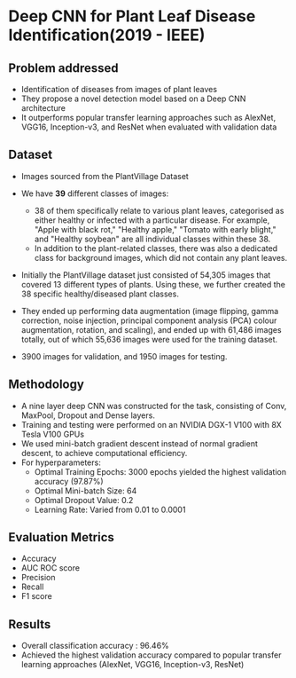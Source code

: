 # Deep CNN for Plant Leaf Disease Identification(2019 - IEEE)

## Problem addressed
- Identification of diseases from images of plant leaves
- They propose a novel detection model based on a Deep CNN architecture
- It outperforms popular transfer learning approaches such as AlexNet, VGG16, Inception-v3, and ResNet when evaluated with validation data

## Dataset
- Images sourced from the PlantVillage Dataset
- We have **39** different classes of images:
    - 38 of them specifically relate to various plant leaves, categorised as either healthy or infected with a particular disease. For example, "Apple with black rot," "Healthy apple," "Tomato with early blight," and "Healthy soybean" are all individual classes within these 38.
    - In addition to the plant-related classes, there was also a dedicated class for background images, which did not contain any plant leaves.

- Initially the PlantVillage dataset just consisted of 54,305 images that covered 13 different types of plants. Using these, we further created the 38 specific healthy/diseased plant classes.
- They ended up performing data augmentation (image flipping, gamma correction, noise injection, principal component analysis (PCA) colour augmentation, rotation, and scaling),  and ended up with 61,486 images totally, out of which 55,636 images were used for the training dataset.
- 3900 images for validation, and 1950 images for testing.


## Methodology
- A nine layer deep CNN was constructed for the task, consisting of Conv, MaxPool, Dropout and Dense layers.
- Training and testing were performed on an NVIDIA DGX-1 V100 with 8X Tesla V100 GPUs
- We used mini-batch gradient descent instead of normal gradient descent, to achieve computational efficiency.
- For hyperparameters:
    - Optimal Training Epochs: 3000 epochs yielded the highest validation accuracy (97.87%)
    - Optimal Mini-batch Size: 64
    - Optimal Dropout Value: 0.2
    - Learning Rate: Varied from 0.01 to 0.0001

## Evaluation Metrics
- Accuracy
- AUC ROC score
- Precision
- Recall
- F1 score

## Results
- Overall classification accuracy : 96.46%
- Achieved the highest validation accuracy compared to popular transfer learning approaches (AlexNet, VGG16, Inception-v3, ResNet)
